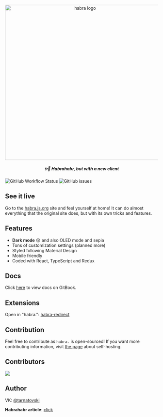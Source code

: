 <p align="center"><a href="https://habra.js.org/"><img width=512 src="https://raw.githubusercontent.com/jarvis394/habra/master/images/logo.png" alt="habra logo" /></a></p>
<h5 align="center">✨🎉 Habrahabr, but with a new client</h5>

<img alt="GitHub Workflow Status" src="https://img.shields.io/github/workflow/status/jarvis394/habra/Github%20Pages?logo=github&style=for-the-badge">
<img alt="GitHub issues" src="https://img.shields.io/github/issues/jarvis394/habra?color=2979ff&style=for-the-badge">

## See it live
Go to the [habra.js.org](https://habra.js.org/) site and feel yourself at home! It can do almost everything that the original site does, but with its own tricks and features.

## Features
- **Dark mode** 😲 and also OLED mode and sepia
- Tons of customization settings (planned more)
- Styled following Material Design
- Mobile friendly
- Coded with React, TypeScript and Redux

## Docs

Click [here](https://jarvis394.gitbook.io/habra) to view docs on GitBook.

## Extensions

Open in "habra.": [habra-redirect](https://github.com/istudyatuni/habra-redirect)

## Contribution

Feel free to contribute as `habra.` is open-sourced! If you want more contributing information, visit [the page](https://jarvis394.gitbook.io/habra/self-host/cloning-and-installation) about self-hosting.

## Contributors

<a href="https://github.com/jarvis394/habra/graphs/contributors">
  <img src="https://contrib.rocks/image?repo=jarvis394/habra" />
</a>

## Author

VK: [@tarnatovski](https://vk.com/tarnatovski)

**Habrahabr article**: [click](https://m.habr.com/ru/post/526068/)
